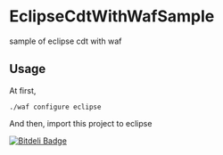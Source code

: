 EclipseCdtWithWafSample
=======================

sample of eclipse cdt with waf 

Usage
--------
At first, 

    ./waf configure eclipse
    
And then, import this project to eclipse


[![Bitdeli Badge](https://d2weczhvl823v0.cloudfront.net/shu65/eclipsecdtwithwafsample/trend.png)](https://bitdeli.com/free "Bitdeli Badge")

